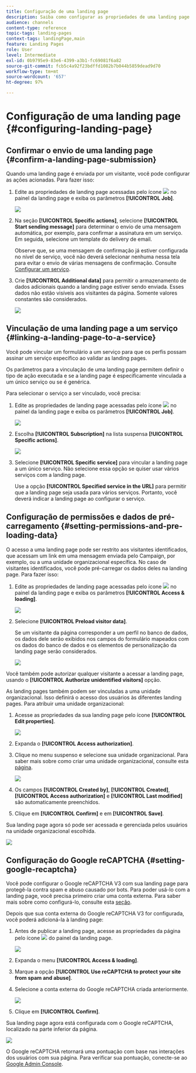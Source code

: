 ```yaml
---
title: Configuração de uma landing page
description: Saiba como configurar as propriedades de uma landing page.
audience: channels
content-type: reference
topic-tags: landing-pages
context-tags: landingPage,main
feature: Landing Pages
role: User
level: Intermediate
exl-id: 0b9795e9-83e6-4399-a3b1-fc69081f6a82
source-git-commit: fcb5c4a92f23bdffd1082b7b044b5859dead9d70
workflow-type: tm+mt
source-wordcount: '657'
ht-degree: 97%

---
```


# Configuração de uma landing page {#configuring-landing-page}

## Confirmar o envio de uma landing page {#confirm-a-landing-page-submission}

Quando uma landing page é enviada por um visitante, você pode configurar as ações acionadas. Para fazer isso:

1. Edite as propriedades de landing page acessadas pelo ícone ![](assets/edit_darkgrey-24px.png) no painel da landing page e exiba os parâmetros **[!UICONTROL Job]**.

   ![](assets/lp_edit_properties_button.png)

1. Na seção **[!UICONTROL Specific actions]**, selecione **[!UICONTROL Start sending message]** para determinar o envio de uma mensagem automática, por exemplo, para confirmar a assinatura em um serviço. Em seguida, selecione um template do delivery de email.

   Observe que, se uma mensagem de confirmação já estiver configurada no nível de serviço, você não deverá selecionar nenhuma nessa tela para evitar o envio de várias mensagens de confirmação. Consulte [Configurar um serviço](../../audiences/using/creating-a-service.md).

1. Crie **[!UICONTROL Additional data]** para permitir o armazenamento de dados adicionais quando a landing page estiver sendo enviada. Esses dados não estão visíveis aos visitantes da página. Somente valores constantes são considerados.

   ![](assets/lp_parameters_6.png)

## Vinculação de uma landing page a um serviço {#linking-a-landing-page-to-a-service}

Você pode vincular um formulário a um serviço para que os perfis possam assinar um serviço específico ao validar as landing pages.

Os parâmetros para a vinculação de uma landing page permitem definir o tipo de ação executada e se a landing page é especificamente vinculada a um único serviço ou se é genérica.

Para selecionar o serviço a ser vinculado, você precisa:

1. Edite as propriedades de landing page acessadas pelo ícone ![](assets/edit_darkgrey-24px.png) no painel da landing page e exiba os parâmetros **[!UICONTROL Job]**.

   ![](assets/lp_edit_properties_button.png)

1. Escolha **[!UICONTROL Subscription]** na lista suspensa **[!UICONTROL Specific actions]**.

   ![](assets/lp_parameters_5.png)

1. Selecione **[!UICONTROL Specific service]** para vincular a landing page a um único serviço. Não selecione essa opção se quiser usar vários serviços com a landing page.

   Use a opção **[!UICONTROL Specified service in the URL]** para permitir que a landing page seja usada para vários serviços. Portanto, você deverá indicar a landing page ao configurar o serviço.

## Configuração de permissões e dados de pré-carregamento {#setting-permissions-and-pre-loading-data}

O acesso a uma landing page pode ser restrito aos visitantes identificados, que acessam um link em uma mensagem enviada pelo Campaign, por exemplo, ou a uma unidade organizacional específica.
No caso de visitantes identificados, você pode pré-carregar os dados deles na landing page. Para fazer isso:

1. Edite as propriedades de landing page acessadas pelo ícone ![](assets/edit_darkgrey-24px.png) no painel da landing page e exiba os parâmetros **[!UICONTROL Access & loading]**.

   ![](assets/lp_edit_properties_button.png)

1. Selecione **[!UICONTROL Preload visitor data]**.

   Se um visitante da página corresponder a um perfil no banco de dados, os dados dele serão exibidos nos campos do formulário mapeados com os dados do banco de dados e os elementos de personalização da landing page serão considerados.

   ![](assets/lp_parameters_3_temp.png)

Você também pode autorizar qualquer visitante a acessar a landing page, usando o **[!UICONTROL Authorize unidentified visitors]** opção.

<!--Use the URL parameters to identify the visitors, using the **[!UICONTROL Authorize visitor identification via URL parameters]** option: then you must choose the loading key and map the filter parameters with the parameters of the corresponding URL.-->

As landing pages também podem ser vinculadas a uma unidade organizacional. Isso definirá o acesso dos usuários às diferentes landing pages. Para atribuir uma unidade organizacional:

1. Acesse as propriedades da sua landing page pelo ícone **[!UICONTROL Edit properties]**.

   ![](assets/lp_parameters_google3.png)

1. Expanda o **[!UICONTROL Access authorization]**.

1. Clique no menu suspenso e selecione sua unidade organizacional. Para saber mais sobre como criar uma unidade organizacional, consulte esta [página](../../administration/using/organizational-units.md).

   ![](assets/lp_org_unit_2.png)

1. Os campos **[!UICONTROL Created by]**, **[!UICONTROL Created]**, **[!UICONTROL Access authorization]** e **[!UICONTROL Last modified]** são automaticamente preenchidos.

1. Clique em **[!UICONTROL Confirm]** e em **[!UICONTROL Save]**.

Sua landing page agora só pode ser acessada e gerenciada pelos usuários na unidade organizacional escolhida.

![](assets/lp_org_unit_3.png)

## Configuração do Google reCAPTCHA {#setting-google-recaptcha}

Você pode configurar o Google reCAPTCHA V3 com sua landing page para protegê-la contra spam e abuso causado por bots. Para poder usá-lo com a landing page, você precisa primeiro criar uma conta externa. Para saber mais sobre como configurá-lo, consulte esta [seção](../../administration/using/external-accounts.md#google-recaptcha-external-account).

Depois que sua conta externa do Google reCAPTCHA V3 for configurada, você poderá adicioná-la à landing page:

1. Antes de publicar a landing page, acesse as propriedades da página pelo ícone ![](assets/edit_darkgrey-24px.png) do painel da landing page.

   ![](assets/lp_parameters_google3.png)

1. Expanda o menu **[!UICONTROL Access & loading]**.
1. Marque a opção **[!UICONTROL Use reCAPTCHA to protect your site from spam and abuse]**.
1. Selecione a conta externa do Google reCAPTCHA criada anteriormente.

   ![](assets/lp_parameters_google_temp.png)

1. Clique em **[!UICONTROL Confirm]**.

Sua landing page agora está configurada com o Google reCAPTCHA, localizado na parte inferior da página.

![](assets/lp_parameters_google2.png)

O Google reCAPTCHA retornará uma pontuação com base nas interações dos usuários com sua página. Para verificar sua pontuação, conecte-se ao [Google Admin Console](https://g.co/recaptcha/admin).
